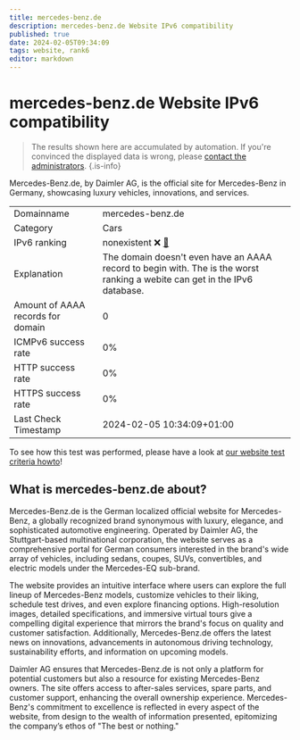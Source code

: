 ```yaml
---
title: mercedes-benz.de
description: mercedes-benz.de Website IPv6 compatibility
published: true
date: 2024-02-05T09:34:09
tags: website, rank6
editor: markdown
---
```


# mercedes-benz.de Website IPv6 compatibility

> The results shown here are accumulated by automation. If you're convinced the displayed data is wrong, please [contact the administrators](/howto/chat). 
{.is-info}

Mercedes-Benz.de, by Daimler AG, is the official site for Mercedes-Benz in Germany, showcasing luxury vehicles, innovations, and services.


|   |   |
| - | - |
| Domainname | mercedes-benz.de
| Category | Cars |
| IPv6 ranking | nonexistent :x: [🔗](/howto/ranking) |
| Explanation | The domain doesn't even have an AAAA record to begin with. The is the worst ranking a webite can get in the IPv6 database. |
| Amount of AAAA records for domain | 0 |
| ICMPv6 success rate | 0%|
| HTTP success rate | 0% |
| HTTPS success rate | 0% |
| Last Check Timestamp | 2024-02-05 10:34:09+01:00 |

To see how this test was performed, please have a look at [our website test criteria howto](/howto/testcriteria/website)!


## What is mercedes-benz.de about?
Mercedes-Benz.de is the German localized official website for Mercedes-Benz, a globally recognized brand synonymous with luxury, elegance, and sophisticated automotive engineering. Operated by Daimler AG, the Stuttgart-based multinational corporation, the website serves as a comprehensive portal for German consumers interested in the brand's wide array of vehicles, including sedans, coupes, SUVs, convertibles, and electric models under the Mercedes-EQ sub-brand.

The website provides an intuitive interface where users can explore the full lineup of Mercedes-Benz models, customize vehicles to their liking, schedule test drives, and even explore financing options. High-resolution images, detailed specifications, and immersive virtual tours give a compelling digital experience that mirrors the brand's focus on quality and customer satisfaction. Additionally, Mercedes-Benz.de offers the latest news on innovations, advancements in autonomous driving technology, sustainability efforts, and information on upcoming models.

Daimler AG ensures that Mercedes-Benz.de is not only a platform for potential customers but also a resource for existing Mercedes-Benz owners. The site offers access to after-sales services, spare parts, and customer support, enhancing the overall ownership experience. Mercedes-Benz's commitment to excellence is reflected in every aspect of the website, from design to the wealth of information presented, epitomizing the company’s ethos of "The best or nothing."


